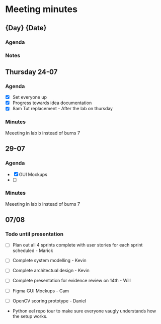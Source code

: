 # Meeting minutes
## {Day} {Date}
### Agenda
### Notes

## Thursday 24-07
### Agenda 
- [x] Set everyone up
- [x] Progress towards idea documentation
- [x] 8am Tut replacement - After the lab on thursday

### Minutes
Meeeting in lab b instead of burns 7

## 29-07
### Agenda 
- [x] GUI Mockups
- [ ] 

### Minutes
Meeeting in lab b instead of burns 7

## 07/08
### Todo until presentation 
- [ ] Plan out all 4 sprints complete with user stories for each sprint scheduled - Marick
- [ ] Complete system modelling - Kevin
- [ ] Complete architectual design - Kevin
- [ ] Complete presentation for evidence review on 14th - Will
- [ ] Figma GUI Mockups - Cam 
- [ ] OpenCV scoring prototype - Daniel


- Python eel repo tour to make sure everyone vaugly understands how the setup works. 
